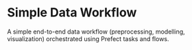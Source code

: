 # Simple Data Workflow
A simple end-to-end data workflow (preprocessing, modelling, visualization) orchestrated using Prefect tasks and flows.